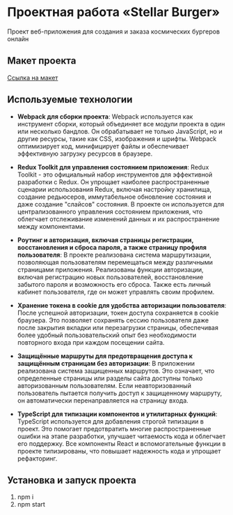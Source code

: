 # Проектная работа «Stellar Burger»

Проект веб-приложения для создания и заказа космических бургеров онлайн

## Макет проекта
[Ссылка на макет](https://www.figma.com/file/vIywAvqfkOIRWGOkfOnReY/React-Fullstack_-Проектные-задачи-(3-месяца)_external_link?type=design&node-id=0-1&mode=design)


## Используемые технологии

- **Webpack для сборки проекта**: 
  Webpack используется как инструмент сборки, который объединяет все модули проекта в один или несколько бандлов. Он обрабатывает не только JavaScript, но и другие ресурсы, такие как CSS, изображения и шрифты. Webpack оптимизирует код, минифицирует файлы и обеспечивает эффективную загрузку ресурсов в браузере.

- **Redux Toolkit для управления состоянием приложения**: 
  Redux Toolkit - это официальный набор инструментов для эффективной разработки с Redux. Он упрощает наиболее распространенные сценарии использования Redux, включая настройку хранилища, создание редьюсеров, иммутабельное обновление состояния и даже создание "слайсов" состояния. В проекте он используется для централизованного управления состоянием приложения, что облегчает отслеживание изменений данных и их распространение между компонентами.

- **Роутинг и авторизация, включая страницы регистрации, восстановления и сброса пароля, а также страницу профиля пользователя**: 
  В проекте реализована система маршрутизации, позволяющая пользователям перемещаться между различными страницами приложения. Реализованы функции авторизации, включая регистрацию новых пользователей, восстановление забытого пароля и возможность его сброса. Также есть личный кабинет пользователя, где он может управлять своим профилем.

- **Хранение токена в cookie для удобства авторизации пользователя**: 
  После успешной авторизации, токен доступа сохраняется в cookie браузера. Это позволяет сохранять сессию пользователя даже после закрытия вкладки или перезагрузки страницы, обеспечивая более удобный пользовательский опыт без необходимости повторного входа при каждом посещении сайта.

- **Защищённые маршруты для предотвращения доступа к защищённым страницам без авторизации**: 
  В приложении реализована система защищенных маршрутов. Это означает, что определенные страницы или разделы сайта доступны только авторизованным пользователям. Если неавторизованный пользователь пытается получить доступ к защищенному маршруту, он автоматически перенаправляется на страницу входа.

- **TypeScript для типизации компонентов и утилитарных функций**: 
  TypeScript используется для добавления строгой типизации в проект. Это помогает предотвратить многие распространенные ошибки на этапе разработки, улучшает читаемость кода и облегчает его поддержку. Все компоненты React и вспомогательные функции в проекте типизированы, что повышает надежность кода и упрощает рефакторинг.


## Установка и запуск проекта
1. npm i
2. npm start
